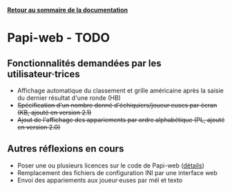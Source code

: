 **[Retour au sommaire de la documentation](../README.md)**

# Papi-web - TODO

## Fonctionnalités demandées par les utilisateur·trices

- Affichage automatique du classement et grille américaine après la saisie du dernier résultat d'une ronde (HB)
- ~~Spécification d'un nombre donné d'échiquiers/joueur·euses par écran (KB, ajouté en version 2.1)~~
- ~~Ajout de l'affichage des appariements par ordre alphabétique (PL, ajouté en version 2.0)~~

## Autres réflexions en cours

- Poser une ou plusieurs licences sur le code de Papi-web ([détails](94-license.md))
- Remplacement des fichiers de configuration INI par une interface web
- Envoi des appariements aux joueur·euses par mél et texto
